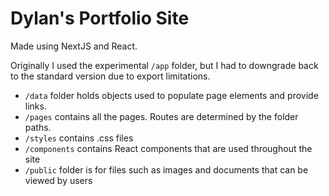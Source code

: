 # Dylan's Portfolio Site

Made using NextJS and React. 

Originally I used the experimental `/app` folder, but I had to downgrade back to the standard version due to export limitations. 

* `/data` folder holds objects used to populate page elements and provide links.
* `/pages` contains all the pages. Routes are determined by the folder paths.
* `/styles` contains .css files
* `/components` contains React components that are used throughout the site
* `/public` folder is for files such as images and documents that can be viewed by users
